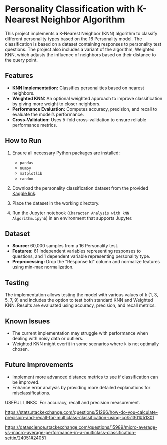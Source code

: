# Personality Classification with K-Nearest Neighbor Algorithm

This project implements a K-Nearest Neighbor (KNN) algorithm to classify different personality types based on the 16 Personality model. The classification is based on a dataset containing responses to personality test questions. The project also includes a variant of the algorithm, Weighted KNN, which adjusts the influence of neighbors based on their distance to the query point.

## Features
- **KNN Implementation:** Classifies personalities based on nearest neighbors.
- **Weighted KNN:** An optional weighted approach to improve classification by giving more weight to closer neighbors.
- **Performance Evaluation:** Computes accuracy, precision, and recall to evaluate the model’s performance.
- **Cross-Validation:** Uses 5-fold cross-validation to ensure reliable performance metrics.

## How to Run
1. Ensure all necessary Python packages are installed:
    - `pandas`
    - `numpy`
    - `matplotlib`
    - `random`

2. Download the personality classification dataset from the provided [Kaggle link](https://www.kaggle.com/datasets/anshulmehtakaggl/60k-responses-of-16-personalities-test-mbt).

3. Place the dataset in the working directory.

4. Run the Jupyter notebook (`Character Analysis with kNN Algorithm.ipynb`) in an environment that supports Jupyter.

## Dataset
- **Source:** 60,000 samples from a 16 Personality test.
- **Features:** 61 independent variables representing responses to questions, and 1 dependent variable representing personality type.
- **Preprocessing:** Drop the "Response Id" column and normalize features using min-max normalization.

## Testing
The implementation allows testing the model with various values of `k` (1, 3, 5, 7, 9) and includes the option to test both standard KNN and Weighted KNN. Results are evaluated using accuracy, precision, and recall metrics.

## Known Issues
- The current implementation may struggle with performance when dealing with noisy data or outliers.
- Weighted KNN might overfit in some scenarios where `k` is not optimally chosen.

## Future Improvements
- Implement more advanced distance metrics to see if classification can be improved.
- Enhance error analysis by providing more detailed explanations for misclassifications.


USEFUL LINKS:  For accuracy, recall and precision measurement.


https://stats.stackexchange.com/questions/51296/how-do-you-calculate-precision-and-recall-for-multiclass-classification-using-co/51301#51301

https://datascience.stackexchange.com/questions/15989/micro-average-vs-macro-average-performance-in-a-multiclass-classification-settin/24051#24051

